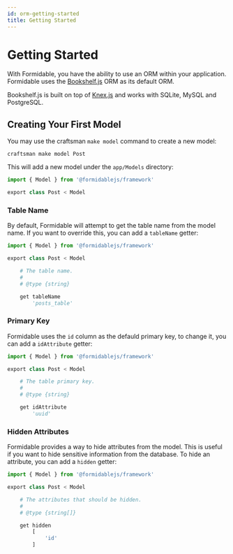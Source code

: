 ```yaml
---
id: orm-getting-started
title: Getting Started
---
```


# Getting Started

With Formidable, you have the ability to use an ORM within your application. Formidable uses the [Bookshelf.js](https://bookshelfjs.org/) ORM as its default ORM.

Bookshelf.js is built on top of [Knex.js](https://knexjs.org/) and works with SQLite, MySQL and PostgreSQL.

## Creating Your First Model

You may use the craftsman `make model` command to create a new model:

```
craftsman make model Post
```

This will add a new model under the `app/Models` directory:

```py
import { Model } from '@formidablejs/framework'

export class Post < Model
```

### Table Name

By default, Formidable will attempt to get the table name from the model name. If you want to override this, you can add a `tableName` getter:

```py
import { Model } from '@formidablejs/framework'

export class Post < Model

	# The table name.
	#
	# @type {string}

	get tableName
		'posts_table'

```

### Primary Key

Formidable uses the `id` column as the defauld primary key, to change it, you can add a `idAttribute` getter:

```py
import { Model } from '@formidablejs/framework'

export class Post < Model

	# The table primary key.
	#
	# @type {string}

	get idAttribute
		'uuid'
```

### Hidden Attributes

Formidable provides a way to hide attributes from the model. This is useful if you want to hide sensitive information from the database. To hide an attribute, you can add a `hidden` getter:

```py
import { Model } from '@formidablejs/framework'

export class Post < Model

	# The attributes that should be hidden.
	#
	# @type {string[]}

	get hidden
		[
			'id'
		]
```
